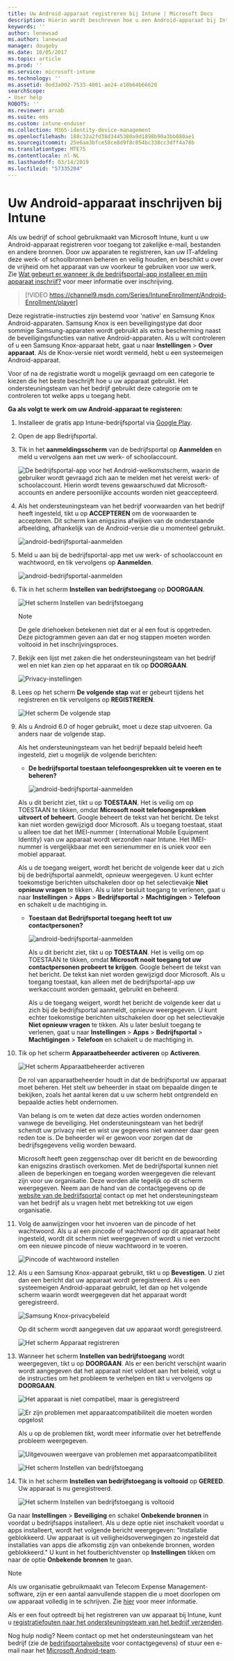 ```yaml
---
title: Uw Android-apparaat registreren bij Intune | Microsoft Docs
description: Hierin wordt beschreven hoe u een Android-apparaat bij Intune kunt inschrijven
keywords: ''
author: lenewsad
ms.author: lanewsad
manager: dougeby
ms.date: 10/05/2017
ms.topic: article
ms.prod: ''
ms.service: microsoft-intune
ms.technology: ''
ms.assetid: 0ed3a002-7533-4001-ae24-e10b64b66620
searchScope:
- User help
ROBOTS: ''
ms.reviewer: arnab
ms.suite: ems
ms.custom: intune-enduser
ms.collection: M365-identity-device-management
ms.openlocfilehash: 188c32a2fd38d3445380a9d1898b90a3bb080ae1
ms.sourcegitcommit: 25e6aa3bfce58ce8d9f8c054bc338cc3dff4a78b
ms.translationtype: MTE75
ms.contentlocale: nl-NL
ms.lasthandoff: 03/14/2019
ms.locfileid: "57335204"
---
```

# <a name="enroll-your-android-device-in-intune"></a>Uw Android-apparaat inschrijven bij Intune

Als uw bedrijf of school gebruikmaakt van Microsoft Intune, kunt u uw Android-apparaat registreren voor toegang tot zakelijke e-mail, bestanden en andere bronnen. Door uw apparaten te registreren, kan uw IT-afdeling deze werk- of schoolbronnen beheren en veilig houden, en beschikt u over de vrijheid om het apparaat van uw voorkeur te gebruiken voor uw werk. Zie [Wat gebeurt er wanneer ik de bedrijfsportal-app installeer en mijn apparaat inschrijf?](what-happens-if-you-install-the-Company-Portal-app-and-enroll-your-device-in-intune-android.md) voor meer informatie over inschrijving.

> [!VIDEO https://channel9.msdn.com/Series/IntuneEnrollment/Android-Enrollment/player]

Deze registratie-instructies zijn bestemd voor 'native' en Samsung Knox Android-apparaten. Samsung Knox is een beveiligingstype dat door sommige Samsung-apparaten wordt gebruikt als extra bescherming naast de beveiligingsfuncties van native Android-apparaten. Als u wilt controleren of u een Samsung Knox-apparaat hebt, gaat u naar **Instellingen** > **Over apparaat**. Als de Knox-versie niet wordt vermeld, hebt u een systeemeigen Android-apparaat.

Voor of na de registratie wordt u mogelijk gevraagd om een categorie te kiezen die het beste beschrijft hoe u uw apparaat gebruikt. Het ondersteuningsteam van het bedrijf gebruikt deze categorie om te controleren tot welke apps u toegang hebt.

**Ga als volgt te werk om uw Android-apparaat te registeren:**

1. Installeer de gratis app Intune-bedrijfsportal via [Google Play](https://play.google.com/store/apps/details?id=com.microsoft.windowsintune.companyportal).

2. Open de app Bedrijfsportal.

3. Tik in het **aanmeldingsscherm** van de bedrijfsportal op **Aanmelden** en meld u vervolgens aan met uw werk- of schoolaccount.

   ![De bedrijfsportal-app voor het Android-welkomstscherm, waarin de gebruiker wordt gevraagd zich aan te melden met het vereist werk- of schoolaccount. Hierin wordt tevens gewaarschuwd dat Microsoft-accounts en andere persoonlijke accounts worden niet geaccepteerd.](./media/and-enroll-0-welcome-screen.png)   

4. Als het ondersteuningsteam van het bedrijf voorwaarden van het bedrijf heeft ingesteld, tikt u op **ACCEPTEREN** om de voorwaarden te accepteren. Dit scherm kan enigszins afwijken van de onderstaande afbeelding, afhankelijk van de Android-versie die u momenteel gebruikt.

   ![android-bedrijfsportal-aanmelden](./media/and-enroll-3-accept-terms.png)

5. Meld u aan bij de bedrijfsportal-app met uw werk- of schoolaccount en wachtwoord, en tik vervolgens op **Aanmelden**.

   ![android-bedrijfsportal-aanmelden](./media/and-enroll-2-cp-sign-in.png)

6. Tik in het scherm **Instellen van bedrijfstoegang** op **DOORGAAN**.

   ![Het scherm Instellen van bedrijfstoegang](/intune/media/android_cp_enroll_01_1709_new.png)

   > [!NOTE]
   > De gele driehoeken betekenen niet dat er al een fout is opgetreden. Deze pictogrammen geven aan dat er nog stappen moeten worden voltooid in het inschrijvingsproces.

7. Bekijk een lijst met zaken die het ondersteuningsteam van het bedrijf wel en niet kan zien op het apparaat en tik op **DOORGAAN**.

   ![Privacy-instellingen](/intune/media/android_cp_enroll_02_after_1710.png)

8. Lees op het scherm **De volgende stap** wat er gebeurt tijdens het registreren en tik vervolgens op **REGISTREREN**.

   ![Het scherm De volgende stap](/intune/media/android_cp_enroll_03_after_1710.png)

9. Als u Android 6.0 of hoger gebruikt, moet u deze stap uitvoeren. Ga anders naar de volgende stap.

   Als het ondersteuningsteam van het bedrijf bepaald beleid heeft ingesteld, ziet u mogelijk de volgende berichten:
   - **De bedrijfsportal toestaan telefoongesprekken uit te voeren en te beheren?**

     ![android-bedrijfsportal-aanmelden](./media/and-enroll-3a-allow-phone-access.png)

   Als u dit bericht ziet, tikt u op **TOESTAAN**. Het is veilig om op TOESTAAN te tikken, omdat **Microsoft nooit telefoongesprekken uitvoert of beheert**. Google beheert de tekst van het bericht. De tekst kan niet worden gewijzigd door Microsoft. Als u toegang toestaat, staat u alleen toe dat het IMEI-nummer ( International Mobile Equipment Identity) van uw apparaat wordt verzonden naar Intune. Het IMEI-nummer is vergelijkbaar met een serienummer en is uniek voor een mobiel apparaat.

   Als u de toegang weigert, wordt het bericht de volgende keer dat u zich bij de bedrijfsportal aanmeldt, opnieuw weergegeven. U kunt echter toekomstige berichten uitschakelen door op het selectievakje **Niet opnieuw vragen** te tikken. Als u later besluit toegang te verlenen, gaat u naar **Instellingen** &gt; **Apps** &gt; **Bedrijfsportal** &gt; **Machtigingen** &gt; **Telefoon** en schakelt u de machtiging in.

   - **Toestaan dat Bedrijfsportal toegang heeft tot uw contactpersonen?**

     ![android-bedrijfsportal-aanmelden](./media/and-enroll-3b-allow-contacts-access.png)

     Als u dit bericht ziet, tikt u op **TOESTAAN**. Het is veilig om op TOESTAAN te tikken, omdat **Microsoft nooit toegang tot uw contactpersonen probeert te krijgen**. Google beheert de tekst van het bericht. De tekst kan niet worden gewijzigd door Microsoft. Als u toegang toestaat, kan alleen met de bedrijfsportal-app uw werkaccount worden gemaakt, gebruikt en beheerd.

     Als u de toegang weigert, wordt het bericht de volgende keer dat u zich bij de bedrijfsportal aanmeldt, opnieuw weergegeven. U kunt echter toekomstige berichten uitschakelen door op het selectievakje **Niet opnieuw vragen** te tikken. Als u later besluit toegang te verlenen, gaat u naar **Instellingen** &gt; **Apps** &gt; **Bedrijfsportal** &gt; **Machtigingen** &gt; **Telefoon** en schakelt u de machtiging in.

10. Tik op het scherm **Apparaatbeheerder activeren** op **Activeren**.

    ![Het scherm Apparaatbeheerder activeren](./media/and-enroll-5-activate.png)

    De rol van apparaatbeheerder houdt in dat de bedrijfsportal uw apparaat moet beheren. Het stelt uw beheerder in staat om bepaalde dingen te bekijken, zoals het aantal keren dat u uw scherm hebt ontgrendeld en bepaalde acties hebt ondernomen.

    Van belang is om te weten dat deze acties worden ondernomen vanwege de beveiliging. Het ondersteuningsteam van het bedrijf schendt uw privacy niet en wist uw gegevens niet wanneer daar geen reden toe is. De beheerder wil er gewoon voor zorgen dat de bedrijfsgegevens veilig worden bewaard.

    Microsoft heeft geen zeggenschap over dit bericht en de bewoording kan enigszins drastisch overkomen. Met de bedrijfsportal kunnen niet alleen de beperkingen en toegang worden weergegeven die relevant zijn voor uw organisatie. Deze worden alle tegelijk op dit scherm weergegeven. Neem aan de hand van de contactgegevens op de [website van de bedrijfsportal](https://go.microsoft.com/fwlink/?linkid=2010980) contact op met het ondersteuningsteam van het bedrijf als u vragen hebt met betrekking tot uw eigen organisatie.

11. Volg de aanwijzingen voor het invoeren van de pincode of het wachtwoord. Als u al een pincode of wachtwoord op dit apparaat hebt ingesteld, wordt dit scherm niet weergegeven of wordt u niet verzocht om een nieuwe pincode of nieuw wachtwoord in te voeren.

    ![Pincode of wachtwoord instellen](./media/and-enroll-6-PIN-native.png)

12. Als u een Samsung Knox-apparaat gebruikt, tikt u op **Bevestigen**. U ziet dan een bericht dat uw apparaat wordt geregistreerd. Als u een systeemeigen Android-apparaat gebruikt, let dan op het volgende scherm waarin wordt weergegeven dat het apparaat wordt geregistreerd.

    ![Samsung Knox-privacybeleid](./media/and-enroll-7-knox-privacy-policy.png)

    Op dit scherm wordt aangegeven dat uw apparaat wordt geregistreerd.

    ![Het scherm Apparaat registreren](./media/and-enroll-8-device-enrolling.png)

13. Wanneer het scherm **Instellen van bedrijfstoegang** wordt weergegeven, tikt u op **DOORGAAN**. Als er een bericht verschijnt waarin wordt aangegeven dat het apparaat niet voldoet aan het beleid, volgt u de instructies om het probleem te verhelpen en tikt u vervolgens op **DOORGAAN**.

    ![Het apparaat is niet compatibel, maar is geregistreerd](/intune/media/android_cp_enroll_05_post_1709.png)

    ![Er zijn problemen met apparaatcompatibiliteit die moeten worden opgelost](/intune/media/android_cp_enroll_03_post_1709.png)

    Als u op de problemen tikt, wordt meer informatie over het betreffende probleem weergegeven.

    ![Uitgevouwen weergave van problemen met apparaatcompatibiliteit](/intune/media/android_cp_enroll_04_post_1709.png)

    ![Het scherm Instellen van bedrijfstoegang](./media/and-enroll-9d-comp-access-setup.png)  

14. Tik in het scherm **Instellen van bedrijfstoegang is voltooid** op **GEREED**. Uw apparaat is nu geregistreerd.

    ![Het scherm Instellen van bedrijfstoegang is voltooid](./media/and-enroll-10-comp-access-setup-complete.png)

Ga naar **Instellingen** &gt; **Beveiliging** en schakel **Onbekende bronnen** in voordat u bedrijfsapps installeert. Als u deze optie niet inschakelt voordat u apps installeert, wordt het volgende bericht weergegeven: "Installatie geblokkeerd. Uw apparaat is uit veiligheidsoverwegingen zo ingesteld dat installaties van apps die afkomstig zijn van onbekende bronnen, worden geblokkeerd." U kunt in het foutberichtvenster op **Instellingen** tikken om naar de optie **Onbekende bronnen** te gaan.

> [!Note]
> Als uw organisatie gebruikmaakt van Telecom Expense Management-software, zijn er een aantal aanvullende stappen die u moet doorlopen om uw apparaat volledig in te schrijven. Zie [hier](enroll-your-device-with-telecom-expense-management-android.md) voor meer informatie.

Als er een fout optreedt bij het registreren van uw apparaat bij Intune, kunt u [registratiefouten naar het ondersteuningsteam van het bedrijf verzenden](send-enrollment-errors-to-your-it-admin-android.md).

Nog hulp nodig? Neem contact op met het ondersteuningsteam van het bedrijf (zie de [bedrijfsportalwebsite](https://go.microsoft.com/fwlink/?linkid=2010980) voor contactgegevens) of stuur een e-mail naar het <a href="mailto:wintunedroidfbk@microsoft.com?subject=I'm having trouble with enrolling my Android device&body=Describe the issue you're experiencing here.">Microsoft Android-team</a>.
